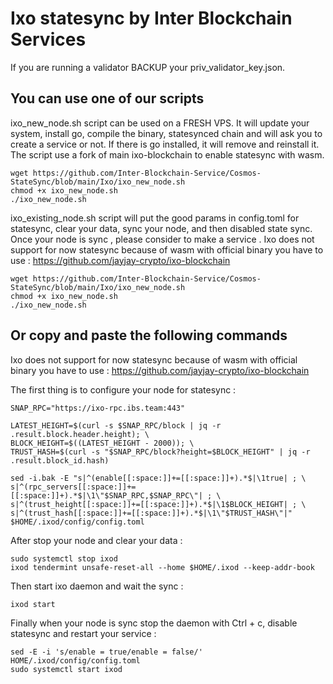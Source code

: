 # Ixo statesync by Inter Blockchain Services

If you are running a validator BACKUP your priv_validator_key.json.

## You can use one of our scripts

ixo_new_node.sh script can be used on a FRESH VPS. It will update your system, install go, compile the binary, statesynced chain and will ask you to create a service or not. If there is go installed, it will remove and reinstall it.
The script use a fork of main ixo-blockchain to enable statesync with wasm.

```
wget https://github.com/Inter-Blockchain-Service/Cosmos-StateSync/blob/main/Ixo/ixo_new_node.sh
chmod +x ixo_new_node.sh
./ixo_new_node.sh
```

ixo_existing_node.sh script will put the good params in config.toml for statesync, clear your data, sync your node, and then disabled state sync. Once your node is sync , please consider to make a service .
Ixo does not support for now statesync because of wasm with official binary you have to use :
https://github.com/jayjay-crypto/ixo-blockchain

```
wget https://github.com/Inter-Blockchain-Service/Cosmos-StateSync/blob/main/Ixo/ixo_new_node.sh
chmod +x ixo_new_node.sh
./ixo_new_node.sh
```

## Or copy and paste the following commands

Ixo does not support for now statesync because of wasm with official binary you have to use :
https://github.com/jayjay-crypto/ixo-blockchain

The first thing is to configure your node for statesync :

```
SNAP_RPC="https://ixo-rpc.ibs.team:443"

LATEST_HEIGHT=$(curl -s $SNAP_RPC/block | jq -r .result.block.header.height); \
BLOCK_HEIGHT=$((LATEST_HEIGHT - 2000)); \
TRUST_HASH=$(curl -s "$SNAP_RPC/block?height=$BLOCK_HEIGHT" | jq -r .result.block_id.hash)

sed -i.bak -E "s|^(enable[[:space:]]+=[[:space:]]+).*$|\1true| ; \
s|^(rpc_servers[[:space:]]+=[[:space:]]+).*$|\1\"$SNAP_RPC,$SNAP_RPC\"| ; \
s|^(trust_height[[:space:]]+=[[:space:]]+).*$|\1$BLOCK_HEIGHT| ; \
s|^(trust_hash[[:space:]]+=[[:space:]]+).*$|\1\"$TRUST_HASH\"|" $HOME/.ixod/config/config.toml
```

After stop your node and clear your data :

```
sudo systemctl stop ixod
ixod tendermint unsafe-reset-all --home $HOME/.ixod --keep-addr-book
```

Then start ixo daemon and wait the sync :

```
ixod start
```

Finally when your node is sync stop the daemon with Ctrl + c, disable statesync and restart your service :

```
sed -E -i 's/enable = true/enable = false/' HOME/.ixod/config/config.toml
sudo systemctl start ixod
```

